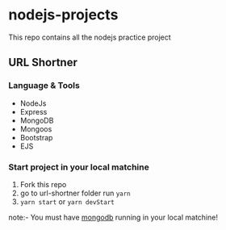 # nodejs-projects

This repo contains all the nodejs practice project

## **URL Shortner**

### Language & Tools

<ul>
<li>NodeJs</li>
<li>Express</li>
<li>MongoDB</li>
<li>Mongoos</li>
<li>Bootstrap</li>
<li>EJS</li>
</ul>

### Start project in your local matchine

1. Fork this repo
2. go to url-shortner folder run `yarn`
3. `yarn start` or `yarn devStart`

note:- You must have [mongodb](https://www.mongodb.com/docs/guides/server/install/) running in your local matchine!

